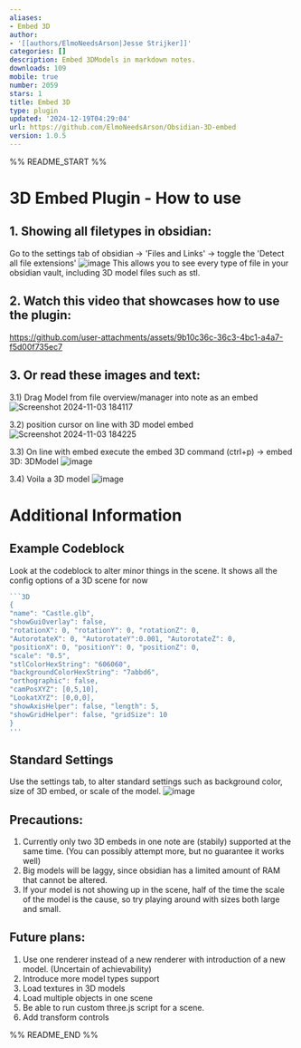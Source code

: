```yaml
---
aliases:
- Embed 3D
author:
- '[[authors/ElmoNeedsArson|Jesse Strijker]]'
categories: []
description: Embed 3DModels in markdown notes.
downloads: 109
mobile: true
number: 2059
stars: 1
title: Embed 3D
type: plugin
updated: '2024-12-19T04:29:04'
url: https://github.com/ElmoNeedsArson/Obsidian-3D-embed
version: 1.0.5
---
```


%% README_START %%

# 3D Embed Plugin - How to use

## 1. Showing all filetypes in obsidian:
Go to the settings tab of obsidian -> 'Files and Links' -> toggle the 'Detect all file extensions'
![image](https://github.com/user-attachments/assets/d5e27828-1a29-4870-8294-52e9011e2083)
This allows you to see every type of file in your obsidian vault, including 3D model files such as stl. 

## 2. Watch this video that showcases how to use the plugin:


https://github.com/user-attachments/assets/9b10c36c-36c3-4bc1-a4a7-f5d00f735ec7



## 3. Or read these images and text:
3.1) Drag Model from file overview/manager into note as an embed
![Screenshot 2024-11-03 184117](https://github.com/user-attachments/assets/245386b4-5f41-4bf3-8afa-55287cd46207)

3.2) position cursor on line with 3D model embed
![Screenshot 2024-11-03 184225](https://github.com/user-attachments/assets/cad3f9f5-d1bd-4b61-a816-79ce3fc0a00e)

3.3) On line with embed execute the embed 3D command (ctrl+p) -> embed 3D: 3DModel
![image](https://github.com/user-attachments/assets/c75579e8-a051-433c-ab64-486aa30fd9da)

3.4) Voila a 3D model
![image](https://github.com/user-attachments/assets/6e142009-9cfb-44e4-b1a9-1457f288f55f)

# Additional Information
## Example Codeblock
Look at the codeblock to alter minor things in the scene. It shows all the config options of a 3D scene for now
```js
```3D
{
"name": "Castle.glb",
"showGuiOverlay": false,
"rotationX": 0, "rotationY": 0, "rotationZ": 0,
"AutorotateX": 0, "AutorotateY":0.001, "AutorotateZ": 0,
"positionX": 0, "positionY": 0, "positionZ": 0,
"scale": "0.5",
"stlColorHexString": "606060",
"backgroundColorHexString": "7abbd6",
"orthographic": false,
"camPosXYZ": [0,5,10],
"LookatXYZ": [0,0,0],
"showAxisHelper": false, "length": 5,
"showGridHelper": false, "gridSize": 10
}
'''
```

## Standard Settings
Use the settings tab, to alter standard settings such as background color, size of 3D embed, or scale of the model. 
![image](https://github.com/user-attachments/assets/b7df88bf-75e2-4066-a685-8dfa11478816)

## Precautions:
1) Currently only two 3D embeds in one note are (stabily) supported at the same time. (You can possibly attempt more, but no guarantee it works well)
2) Big models will be laggy, since obsidian has a limited amount of RAM that cannot be altered.
3) If your model is not showing up in the scene, half of the time the scale of the model is the cause, so try playing around with sizes both large and small. 

## Future plans:
1) Use one renderer instead of a new renderer with introduction of a new model. (Uncertain of achievability)
2) Introduce more model types support
3) Load textures in 3D models
4) Load multiple objects in one scene
5) Be able to run custom three.js script for a scene. 
6) Add transform controls



%% README_END %%